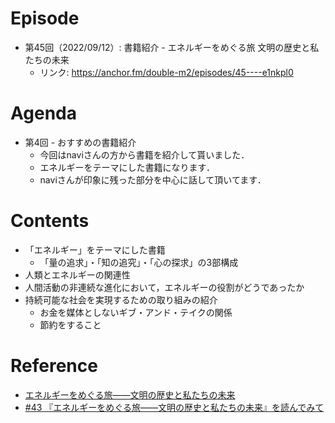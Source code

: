 # Episode
- 第45回（2022/09/12）: 書籍紹介 - エネルギーをめぐる旅 文明の歴史と私たちの未来
    - リンク: https://anchor.fm/double-m2/episodes/45----e1nkpl0

# Agenda
- 第4回 - おすすめの書籍紹介
    - 今回はnaviさんの方から書籍を紹介して貰いました．
    - エネルギーをテーマにした書籍になります．
    - naviさんが印象に残った部分を中心に話して頂いてます．

# Contents
- 「エネルギー」をテーマにした書籍
    - 「量の追求」・「知の追究」・「心の探求」の3部構成
- 人類とエネルギーの関連性
- 人間活動の非連続な進化において，エネルギーの役割がどうであったか
- 持続可能な社会を実現するための取り組みの紹介
    - お金を媒体としないギブ・アンド・テイクの関係
    - 節約をすること

# Reference
- [エネルギーをめぐる旅――文明の歴史と私たちの未来](https://www.amazon.co.jp/dp/B09CG7ND8S)
- [#43 『エネルギーをめぐる旅――文明の歴史と私たちの未来』を読んでみて](https://note.com/nvillage24/n/nce6260f6a01a)
